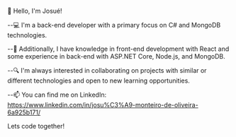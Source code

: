 👋 Hello, I'm Josué!

--💻 I'm a back-end developer with a primary focus on C# and MongoDB technologies.

--🌱 Additionally, I have knowledge in front-end development with React and some experience in back-end with ASP.NET Core, Node.js, and MongoDB.

--🔍 I'm always interested in collaborating on projects with similar or different technologies and open to new learning opportunities.

--📫 You can find me on LinkedIn: https://www.linkedin.com/in/josu%C3%A9-monteiro-de-oliveira-6a925b171/

Lets code together!

